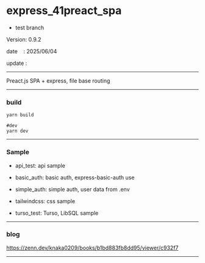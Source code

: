 ﻿# express_41preact_spa

 * test branch

 Version: 0.9.2

 date    : 2025/06/04

 update :

***

Preact.js SPA + express, file base routing

***
### build

```
yarn build

#dev
yarn dev

```

***
### Sample

* api_test: api sample

* basic_auth: basic auth, express-basic-auth use

* simple_auth: simple auth, user data from .env

* tailwindcss: css sample

* turso_test: Turso, LibSQL sample


***
### blog

https://zenn.dev/knaka0209/books/b1bd883fb8dd95/viewer/c932f7

***

